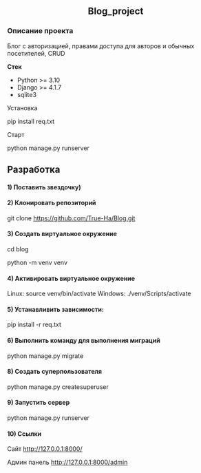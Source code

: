 <h2 align="center">Blog_project</h2>

### Описание проекта
Блог с авторизацией, правами доступа для авторов и обычных посетителей, CRUD


**Стек**
- Python >= 3.10
- Django >= 4.1.7
- sqlite3

Установка

pip install req.txt

Старт

python manage.py runserver

## Разработка
#### 1) Поставить звездочку)
#### 2) Клонировать репозиторий
git clone https://github.com/True-Ha/Blog.git

#### 3) Создать виртуальное окружение
cd blog

python -m venv venv
#### 4) Активировать виртуальное окружение
Linux:
source venv/bin/activate
Windows:
./venv/Scripts/activate
#### 5) Устанавливить зависимости:
pip install -r req.txt
#### 6) Выполнить команду для выполнения миграций
python manage.py migrate
#### 8) Создать суперпользователя
python manage.py createsuperuser
#### 9) Запустить сервер
python manage.py runserver
#### 10) Ссылки
Сайт http://127.0.0.1:8000/

Админ панель http://127.0.0.1:8000/admin

